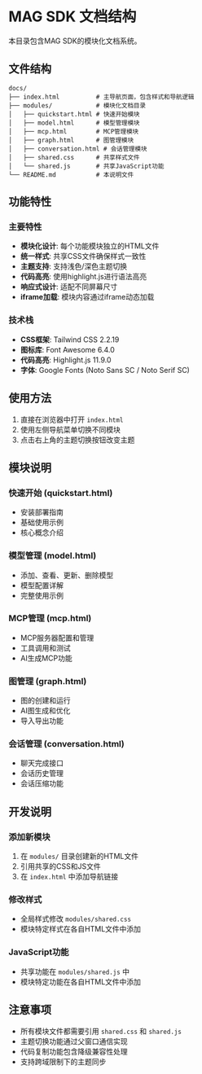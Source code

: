 # MAG SDK 文档结构

本目录包含MAG SDK的模块化文档系统。

## 文件结构

```
docs/
├── index.html          # 主导航页面，包含样式和导航逻辑
├── modules/            # 模块化文档目录
│   ├── quickstart.html # 快速开始模块
│   ├── model.html      # 模型管理模块
│   ├── mcp.html        # MCP管理模块
│   ├── graph.html      # 图管理模块
│   ├── conversation.html # 会话管理模块
│   ├── shared.css      # 共享样式文件
│   └── shared.js       # 共享JavaScript功能
└── README.md           # 本说明文件
```

## 功能特性

### 主要特性
- **模块化设计**: 每个功能模块独立的HTML文件
- **统一样式**: 共享CSS文件确保样式一致性
- **主题支持**: 支持浅色/深色主题切换
- **代码高亮**: 使用highlight.js进行语法高亮
- **响应式设计**: 适配不同屏幕尺寸
- **iframe加载**: 模块内容通过iframe动态加载

### 技术栈
- **CSS框架**: Tailwind CSS 2.2.19
- **图标库**: Font Awesome 6.4.0
- **代码高亮**: Highlight.js 11.9.0
- **字体**: Google Fonts (Noto Sans SC / Noto Serif SC)

## 使用方法

1. 直接在浏览器中打开 `index.html`
2. 使用左侧导航菜单切换不同模块
3. 点击右上角的主题切换按钮改变主题

## 模块说明

### 快速开始 (quickstart.html)
- 安装部署指南
- 基础使用示例
- 核心概念介绍

### 模型管理 (model.html)
- 添加、查看、更新、删除模型
- 模型配置详解
- 完整使用示例

### MCP管理 (mcp.html)
- MCP服务器配置和管理
- 工具调用和测试
- AI生成MCP功能

### 图管理 (graph.html)
- 图的创建和运行
- AI图生成和优化
- 导入导出功能

### 会话管理 (conversation.html)
- 聊天完成接口
- 会话历史管理
- 会话压缩功能

## 开发说明

### 添加新模块
1. 在 `modules/` 目录创建新的HTML文件
2. 引用共享的CSS和JS文件
3. 在 `index.html` 中添加导航链接

### 修改样式
- 全局样式修改 `modules/shared.css`
- 模块特定样式在各自HTML文件中添加

### JavaScript功能
- 共享功能在 `modules/shared.js` 中
- 模块特定功能在各自HTML文件中添加

## 注意事项

- 所有模块文件都需要引用 `shared.css` 和 `shared.js`
- 主题切换功能通过父窗口通信实现
- 代码复制功能包含降级兼容性处理
- 支持跨域限制下的主题同步